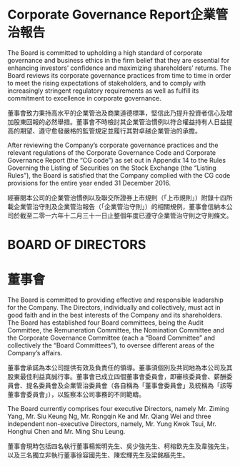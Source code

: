 # Corporate Governance Report企業管治報告  

The Board is committed to upholding a high standard of corporate governance and business ethics in the firm belief that they are essential for enhancing investors’ confidence and maximizing shareholders’ returns. The Board reviews its corporate governance practices from time to time in order to meet the rising expectations of stakeholders, and to comply with increasingly stringent regulatory requirements as well as fulfill its commitment to excellence in corporate governance.  

董事會致力秉持高水平的企業管治及商業道德標準，堅信此乃提升投資者信心及增加股東回報的必然舉措。董事會不時檢討其企業管治慣例以符合權益持有人日益提高的期望、遵守愈發嚴格的監管規定並履行其對卓越企業管治的承擔。  

After reviewing the Company’s corporate governance practices and the relevant regulations of the Corporate Governance Code and Corporate Governance Report (the “CG code”) as set out in Appendix 14 to the Rules Governing the Listing of Securities on the Stock Exchange (the “Listing Rules”), the Board is satisfied that the Company complied with the CG code provisions for the entire year ended 31 December 2016.  

經審閱本公司的企業管治慣例以及聯交所證券上市規則（「上市規則」）附錄十四所載企業管治守則及企業管治報告（「企業管治守則」）的相關規例，董事會信納本公司於截至二零一六年十二月三十一日止整個年度已遵守企業管治守則之守則條文。  

# BOARD OF DIRECTORS  

# 董事會  

The Board is committed to providing effective and responsible leadership for the Company. The Directors, individually and collectively, must act in good faith and in the best interests of the Company and its shareholders. The Board has established four Board committees, being the Audit Committee, the Remuneration Committee, the Nomination Committee and the Corporate Governance Committee (each a “Board Committee” and collectively the “Board Committees”), to oversee different areas of the Company’s affairs.  

董事會承諾為本公司提供有效及負責任的領導。董事須個別及共同地為本公司及其股東最佳利益真誠行事。董事會已成立四個董事會委員會，即審核委員會、薪酬委員會、提名委員會及企業管治委員會（各自稱為「董事會委員會」及統稱為「該等董事會委員會」），以監察本公司事務的不同範疇。  

The Board currently comprises four executive Directors, namely Mr. Ziming Yang, Mr. Siu Keung Ng, Mr. Rongqin Ke and Mr. Qiang Wei and three independent non-executive Directors, namely, Mr. Yung Kwok Tsui, Mr. Honghui Chen and Mr. Ming Shu Leung.  

董事會現時包括四名執行董事楊紫明先生、吳少強先生、柯榕欽先生及韋強先生，以及三名獨立非執行董事徐容國先生、陳宏輝先生及梁銘樞先生。  